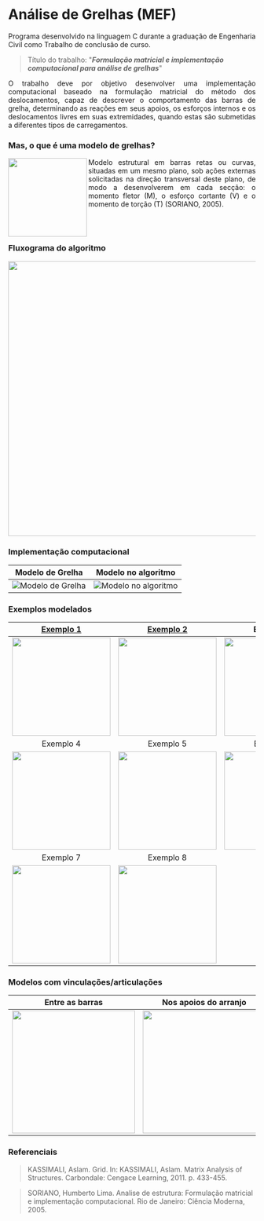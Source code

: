 # Análise de Grelhas (MEF)
Programa desenvolvido na linguagem C durante a graduação de Engenharia Civil como Trabalho de conclusão de curso. 

> Título do trabalho: "**_Formulação matricial e implementação computacional para análise de grelhas_**"
 
<p align="justify"> O trabalho deve por objetivo desenvolver uma implementação computacional baseado na formulação matricial do método dos deslocamentos, capaz de descrever o comportamento das barras de grelha, determinando as reações em seus apoios, os esforços internos e os deslocamentos livres em suas extremidades, quando estas são submetidas a diferentes tipos de carregamentos. </p>

### Mas, o que é uma modelo de grelhas?

<img align = "left" src="https://user-images.githubusercontent.com/93450598/158017826-e9f21ef1-a996-40ac-9d45-8f317a874fa1.png" height = "160">

<p align="justify"> Modelo estrutural em barras retas ou curvas, situadas em um mesmo plano, sob ações externas solicitadas na direção transversal deste plano, de modo a desenvolverem em cada secção: o momento fletor (M), o esforço cortante (V) e o momento de torção (T) (SORIANO, 2005). </p>

<br/>
<br/>
 
### Fluxograma do algoritmo

<img src = "https://user-images.githubusercontent.com/93450598/158020388-535ce92e-09f4-4924-b196-174a87f3c0bc.png" height = "560">

### Implementação computacional

Modelo de Grelha | Modelo no algoritmo
:-: | :-:
![Modelo de Grelha](https://user-images.githubusercontent.com/93450598/158030850-8f7fe733-5022-4087-a8e8-362e654da5aa.png?h=100&w=200)|![Modelo no algoritmo](https://user-images.githubusercontent.com/93450598/158030906-dbb846ff-7e7c-48b7-9bae-0bfac9f49cb4.png?h=100&w=120)

### Exemplos modelados

[Exemplo 1](https://github.com/Marciovazjr/Analise_de_Grelhas_MEF/blob/main/ModelosGrelhas_txt/Exemplo1.txt) | [Exemplo 2](https://github.com/Marciovazjr/Analise_de_Grelhas_MEF/blob/main/ModelosGrelhas_txt/Exemplo2.txt)| Exemplo 3
:-: | :-: | :-:
<img src = "https://user-images.githubusercontent.com/93450598/158031333-c61d608a-dca3-4123-857c-e525aeacc4da.png" height = "200">| <img src = "https://user-images.githubusercontent.com/93450598/158032974-aa15c275-11a9-459f-be49-7657393438e8.png" height = "200"> | <img src = "https://user-images.githubusercontent.com/93450598/158031350-c671b765-71fb-48c5-96bd-3c7050c65d04.png" height = "200">
Exemplo 4 | Exemplo 5 | Exemplo 6
<img src = "https://user-images.githubusercontent.com/93450598/158031371-967faa09-27a9-4962-be3c-5021dd141cd5.png" height = "200">| <img src = "https://user-images.githubusercontent.com/93450598/158033068-dce81bce-8848-4e01-be65-5c3c5f7416ff.png" height = "200">| <img src = "https://user-images.githubusercontent.com/93450598/158033093-77748ba3-4194-4b67-95de-70d710ef2659.png" height = "200">
Exemplo 7 | Exemplo 8 
<img src = "https://user-images.githubusercontent.com/93450598/158033133-2b031514-336a-47e5-be86-d85e8c3c7270.png" height = "200">| <img src = "https://user-images.githubusercontent.com/93450598/158033153-690773dc-ee08-4206-887b-07763856cbab.png" height = "200">

### Modelos com vinculações/articulações

Entre as barras | Nos apoios do arranjo
:-: | :-: 
<img src = "https://user-images.githubusercontent.com/93450598/158033301-bfa755c6-134a-4133-88f9-b116e6eb39a4.png" height = "250">| <img src = "https://user-images.githubusercontent.com/93450598/158033313-3f774138-ee03-4c83-8575-6d9774e1ee1c.png" height = "250">

### Referenciais

> KASSIMALI, Aslam. Grid. In: KASSIMALI, Aslam. Matrix Analysis of Structures. Carbondale: Cengace Learning, 2011. p. 433-455.

> SORIANO, Humberto Lima. Analise de estrutura: Formulação matricial e implementação computacional. Rio de Janeiro: Ciência Moderna, 2005.


